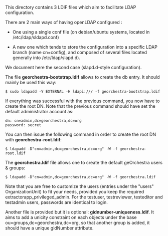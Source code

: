 This directory contains 3 LDIF files which aim to facilitate LDAP configuration.

There are 2 main ways of having openLDAP configured :

- One using a single conf file (on debian/ubuntu systems, located in
  /etc/ldap/sldapd.conf)

- A new one which tends to store the configuration into a specific LDAP branch
  (name cn=config), and composed of several files located generally into
  /etc/ldap/slapd.d).

We document here the second case (slapd.d-style configuration).


The file **georchestra-bootstrap.ldif** allows to create the db entry.
It should mainly be used this way:

    $ sudo ldapadd -Y EXTERNAL -H ldapi:/// -f georchestra-bootstrap.ldif


If everything was successful with the previous command, you now have to create
the root DN. Note that the previous command should have set the default
administrator account as:

    dn: cn=admin,dc=georchestra,dc=org
    password: secret

You can then issue the following command in order to create the root DN with **georchestra-root.ldif**:

    $ ldapadd -D"cn=admin,dc=georchestra,dc=org" -W -f georchestra-root.ldif 

The **georchestra.ldif** file allows one to create the default geOrchestra users & groups:

    $ ldapadd -D"cn=admin,dc=georchestra,dc=org" -W -f georchestra.ldif 

Note that you are free to customize the users (entries under the "users" OrganizationUnit) to fit your needs, provided you keep the required extractorapp_privileged_admin.
For the testuser, testreviewer, testeditor and testadmin users, passwords are identical to login.



Another file is provided but it is optional: **gidnumber-uniqueness.ldif**. 
It aims to add a unicity constraint on each objects under the base
ou=groups,dc=georchestra,dc=org, so that another group is added, it should have
a unique gidNumber attribute.

